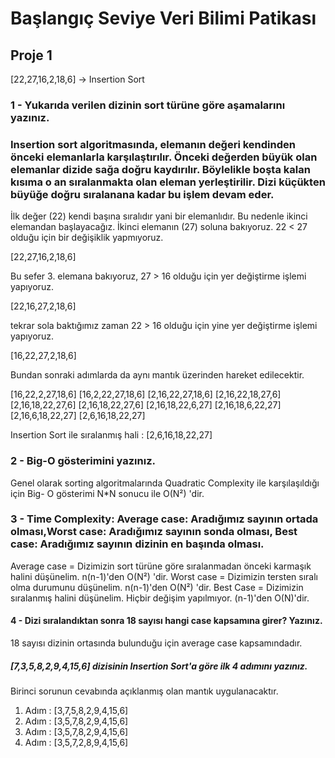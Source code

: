 # Başlangıç Seviye Veri Bilimi Patikası
## Proje 1

[22,27,16,2,18,6] -> Insertion Sort

### 1 - Yukarıda verilen dizinin sort türüne göre aşamalarını yazınız.

### Insertion sort algoritmasında, elemanın değeri kendinden önceki elemanlarla karşılaştırılır. Önceki değerden büyük olan elemanlar dizide sağa doğru kaydırılır. Böylelikle boşta kalan kısıma o an sıralanmakta olan eleman yerleştirilir. Dizi küçükten büyüğe doğru sıralanana kadar bu işlem devam eder. 

İlk değer (22) kendi başına sıralıdır yani bir elemanlıdır. Bu nedenle ikinci elemandan başlayacağız. İkinci elemanın (27) soluna bakıyoruz. 22 < 27 olduğu için bir değişiklik yapmıyoruz.

[22,27,16,2,18,6]

Bu sefer 3. elemana bakıyoruz, 27 > 16 olduğu için yer değiştirme işlemi yapıyoruz.

[22,16,27,2,18,6]

tekrar sola baktığımız zaman 22 > 16 olduğu için yine yer değiştirme işlemi yapıyoruz.

[16,22,27,2,18,6]

Bundan sonraki adımlarda da aynı mantık üzerinden hareket edilecektir.

[16,22,2,27,18,6]
[16,2,22,27,18,6]
[2,16,22,27,18,6]
[2,16,22,18,27,6]
[2,16,18,22,27,6]
[2,16,18,22,27,6]
[2,16,18,22,6,27]
[2,16,18,6,22,27]
[2,16,6,18,22,27]
[2,6,16,18,22,27]

Insertion Sort ile sıralanmış hali : [2,6,16,18,22,27]

### 2 - Big-O gösterimini yazınız.

Genel olarak sorting algoritmalarında Quadratic Complexity ile karşılaşıldığı için Big- O gösterimi N*N sonucu ile O(N²) 'dir.


### 3 - Time Complexity: Average case: Aradığımız sayının ortada olması,Worst case: Aradığımız sayının sonda olması, Best case: Aradığımız sayının dizinin en başında olması.

Average case = Dizimizin sort türüne göre sıralanmadan önceki karmaşık halini düşünelim. n(n-1)'den O(N²) 'dir.
Worst case = Dizimizin tersten sıralı olma durumunu düşünelim. n(n-1)'den  O(N²) 'dir.
Best Case = Dizimizin sıralanmış halini düşünelim. Hiçbir değişim yapılmıyor. (n-1)'den O(N)'dir.

#### 4 - Dizi sıralandıktan sonra 18 sayısı hangi case kapsamına girer? Yazınız.

18 sayısı dizinin ortasında bulunduğu için average case kapsamındadır.

##### [7,3,5,8,2,9,4,15,6] dizisinin Insertion Sort'a göre ilk 4 adımını yazınız.

Birinci sorunun cevabında açıklanmış olan mantık uygulanacaktır.

1. Adım : [3,7,5,8,2,9,4,15,6]
2. Adım : [3,5,7,8,2,9,4,15,6]
3. Adım : [3,5,7,8,2,9,4,15,6]
4. Adım : [3,5,7,2,8,9,4,15,6]






